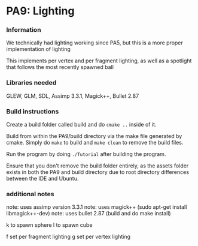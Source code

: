 # PA9: Lighting

### Information
We technically had lighting working since PA5, but this is a more proper implementation of lighting

This implements per vertex and per fragment lighting, as well as a spotlight that follows the most recently spawned ball

### Libraries needed
GLEW, GLM, SDL, Assimp 3.3.1, Magick++, Bullet 2.87

### Build instructions
Create a build folder called build and do ```cmake ..``` inside of it.

Build from within the PA9/build directory via the make file generated by cmake. Simply do ```make``` to build and ```make clean``` to remove the build files.

Run the program by doing ```./Tutorial``` after building the program. 

Ensure that you don't remove the build folder entirely, as the assets folder exists in both the PA9 and build directory due to root directory differences between the IDE and Ubuntu.

### additional notes

note: uses assimp version 3.3.1
note: uses magick++ (sudo apt-get install libmagick++-dev)
note: uses bullet 2.87 (build and do make install)

k to spawn sphere
l to spawn cube

f set per fragment lighting
g set per vertex lighting
